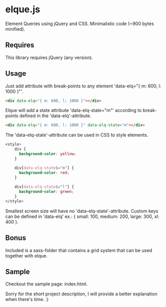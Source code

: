 # elque.js
Element Queries using jQuery and CSS. Minimalistic code (~900 bytes minified).

## Requires
This library requires jQuery (any version).

## Usage
Just add attribute with break-points to any element 'data-elq="{ m: 600, l: 1000 }"'.

```html
<div data-elq="{ m: 600, l: 1000 }"></div>
```

Elque will add a state attribute 'data-elq-state="m"' according to break-points defined in the 'data-elq'-attribute.

```html
<div data-elq="{ m: 600, l: 1000 }" data-elq-state="m"></div>
```

The 'data-elq-state'-attribute can be used in CSS to style elements.

```css
<style>
    div {
      background-color: yellow;
    }

    div[data-elq-state$="m"] {
      background-color: red;
    }
    
    div[data-elq-state$="l"] {
      background-color: green;
    }
</style>
```

Smallest screen size will have no 'data-elq-state'-attribute.
Custom keys can be defined in 'data-elq' ex.: { small: 100, medium: 200, large: 300, xl: 400 }.

## Bonus
Included is a sass-folder that contains a grid system that can be used together with elque.

## Sample
Checkout the sample page: index.html.

Sorry for the short project description, I will provide a better explanation when there's time. :)
